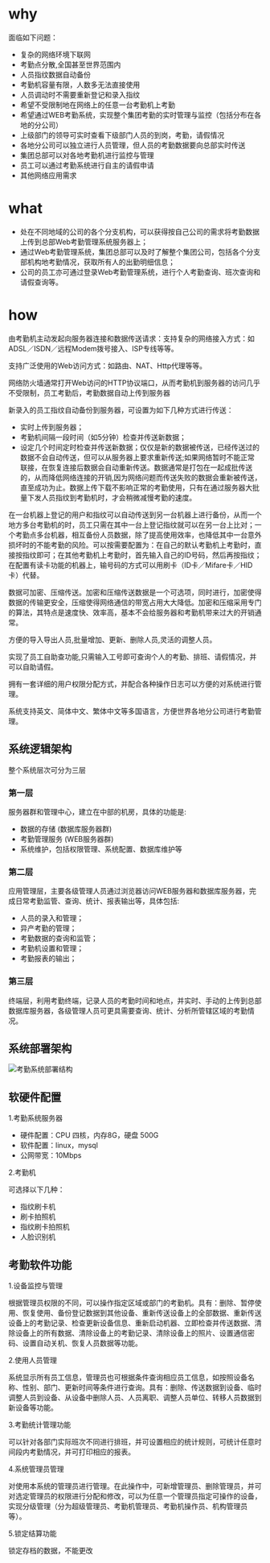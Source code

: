 # why

面临如下问题：

* 复杂的网络环境下联网
* 考勤点分散,全国甚至世界范围内
* 人员指纹数据自动备份
* 考勤机容量有限，人数多无法直接使用
* 人员调动时不需要重新登记和录入指纹
* 希望不受限制地在网络上的任意一台考勤机上考勤
* 希望通过WEB考勤系统，实现整个集团考勤的实时管理与监控（包括分布在各地的分公司）
* 上级部门的领导可实时查看下级部门人员的到岗，考勤，请假情况
* 各地分公司可以独立进行人员管理，但人员的考勤数据要向总部实时传送
* 集团总部可以对各地考勤机进行监控与管理
* 员工可以通过考勤系统进行自主的请假申请
* 其他网络应用需求

# what

* 处在不同地域的公司的各个分支机构，可以获得按自己公司的需求将考勤数据上传到总部Web考勤管理系统服务器上；
* 通过Web考勤管理系统，集团总部可以及时了解整个集团公司，包括各个分支部机构地考勤情况，获取所有人的出勤明细信息；
* 公司的员工亦可通过登录Web考勤管理系统，进行个人考勤查询、班次查询和请假查询等。

# how

由考勤机主动发起向服务器连接和数据传送请求：支持复杂的网络接入方式：如ADSL／ISDN／远程Modem拨号接入、ISP专线等等。

支持广泛使用的Web访问方式：如路由、NAT、Http代理等等。

网络防火墙通常打开Web访问的HTTP协议端口，从而考勤机到服务器的访问几乎不受限制，员工考勤后，考勤数据自动上传到服务器

新录入的员工指纹自动备份到服务器，可设置为如下几种方式进行传送：

* 实时上传到服务器；
* 考勤机间隔一段时间（如5分钟）检查并传送新数据；
* 设定几个时间定时检查并传送新数据；仅仅是新的数据被传送，已经传送过的数据不会自动传送，但可以从服务器上要求重新传送;如果网络暂时不能正常联接，在恢复连接后数据会自动重新传送。数据通常是打包在一起成批传送的，从而降低网络连接的开销,因为网络问题而传送失败的数据会重新被传送，直至成功为止。数据上传下载不影响正常的考勤使用，只有在通过服务器大批量下发人员指纹到考勤机时，才会稍微减慢考勤的速度。

在一台机器上登记的用户和指纹可以自动传送到另一台机器上进行备份，从而一个地方多台考勤机的时，员工只需在其中一台上登记指纹就可以在另一台上比对；一个考勤点多台机器，相互备份人员数据，除了提高使用效率，也降低其中一台意外损坏时的不能考勤的风险。可以按需要配置为：在自己的默认考勤机上考勤时，直接按指纹即可；在其他考勤机上考勤时，首先输入自己的ID号码，然后再按指纹；在配置有读卡功能的机器上，输号码的方式可以用刷卡（ID卡／Mifare卡／HID卡）代替。

数据可加密、压缩传送。加密和压缩传送数据是一个可选项，同时进行，加密使得数据的传输更安全，压缩使得网络通信的带宽占用大大降低。加密和压缩采用专门的算法，其特点是速度快、效率高，基本不会给服务器和考勤机带来过大的开销通常。

方便的导入导出人员,批量增加、更新、删除人员,灵活的调整人员。

实现了员工自助查功能,只需输入工号即可查询个人的考勤、排班、请假情况，并可以自助请假。

拥有一套详细的用户权限分配方式，并配合各种操作日志可以方便的对系统进行管理。

系统支持英文、简体中文、繁体中文等多国语言，方便世界各地分公司进行考勤管理。

## 系统逻辑架构

整个系统层次可分为三层

### 第一层

服务器群和管理中心，建立在中部的机房，具体的功能是:

* 数据的存储 (数据库服务器群)
* 考勤管理服务 (WEB服务器群)
* 系统维护，包括权限管理、系统配置、数据库维护等

### 第二层

应用管理层，主要各级管理人员通过浏览器访问WEB服务器和数据库服务器，完成日常考勤监管、查询、统计、报表输出等，具体包括:

* 人员的录入和管理；
* 异产考勤的管理；
* 考勤数据的查询和监管；
* 考勤机设置和管理；
* 考勤报表的输出；

### 第三层

终端层，利用考勤终端，记录人员的考勤时间和地点，并实时、手动的上传到总部数据库服务器，各级管理人员可更具需要查询、统计、分析所管辖区域的考勤情况。

## 系统部署架构

![考勤系统部署结构](http://samrain.qiniudn.com/考勤系统部署结构.png)

## 软硬件配置

1.考勤系统服务器

* 硬件配置：CPU 四核，内存8G，硬盘 500G
* 软件配置：linux，mysql
* 公网带宽：10Mbps

2.考勤机

可选择以下几种：

* 指纹刷卡机
* 刷卡拍照机
* 指纹刷卡拍照机
* 人脸识别机

## 考勤软件功能

1.设备监控与管理

根据管理员权限的不同，可以操作指定区域或部门的考勤机。具有：删除、暂停使用、恢复使用、备份登记数据到其他设备、重新传送设备上的全部数据、重新传送设备上的考勤记录、检查更新设备信息、重新启动机器、立即检查并传送数据、清除设备上的所有数据、清除设备上的考勤记录、清除设备上的照片、设置通信密码、设置自动关机、恢复人员数据等功能。

2.使用人员管理

系统显示所有员工信息，管理员也可根据条件查询相应员工信息，如按照设备名称、性别、部门、更新时间等条件进行查询。具有：删除、传送数据到设备、临时调整人员到设备、从设备中删除人员、人员离职、调整人员单位、转移人员数据到新设备等功能。

3.考勤统计管理功能

可以针对各部门实际班次不同进行排班，并可设置相应的统计规则，可统计任意时间段内考勤情况，并可打印相应的报表。

4.系统管理员管理

对使用本系统的管理员进行管理。在此操作中，可新增管理员、删除管理员，并可对选定管理员的权限进行分配和修改，可以为任意一个管理员指定可操作的设备，实现分级管理（分为超级管理员、考勤机管理员、考勤机操作员、机构管理员等）。

5.锁定结算功能

锁定存档的数据，不能更改



